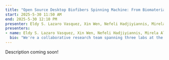 ```yaml
---
title: "Open Source Desktop Biofibers Spinning Machine: From Biomaterials to Biofibers"
start: 2025-5-30 11:50 AM
end: 2025-5-30 12:10 PM
presenter: Eldy S. Lazaro Vasquez, Xin Wen, Nefeli Hadjiyiannis, Mirela Alistar, Laura Devendorf, Michael Rivera
presenters:
- name: Eldy S. Lazaro Vasquez, Xin Wen, Nefeli Hadjiyiannis, Mirela Alistar, Laura Devendorf, Michael Rivera
  bio: "We're a collaborative research team spanning three labs at the ATLAS Institute at CU Boulder. We work on materials and open-source tools for sustainable smart textiles development."
---
```


Description coming soon!
